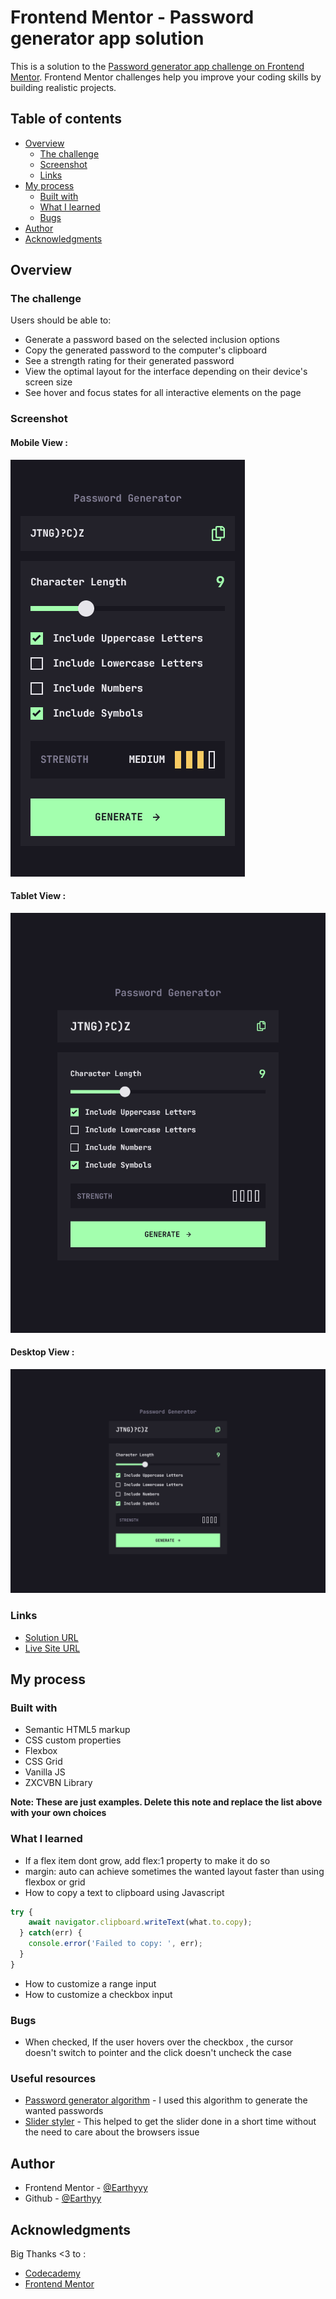 # Frontend Mentor - Password generator app solution

This is a solution to the [Password generator app challenge on Frontend Mentor](https://www.frontendmentor.io/challenges/password-generator-app-Mr8CLycqjh). Frontend Mentor challenges help you improve your coding skills by building realistic projects. 

## Table of contents

- [Overview](#overview)
  - [The challenge](#the-challenge)
  - [Screenshot](#screenshot)
  - [Links](#links)
- [My process](#my-process)
  - [Built with](#built-with)
  - [What I learned](#what-i-learned)
  - [Bugs](#bugs)
- [Author](#author)
- [Acknowledgments](#acknowledgments)


## Overview

### The challenge

Users should be able to:

- Generate a password based on the selected inclusion options
- Copy the generated password to the computer's clipboard
- See a strength rating for their generated password
- View the optimal layout for the interface depending on their device's screen size
- See hover and focus states for all interactive elements on the page

### Screenshot



#### Mobile View :
![](./mobile-view.png)


#### Tablet View :

![](./tablet-view.png)

#### Desktop View :

![](./desktop-view.png)




### Links

- [Solution URL](https://your-solution-url.com)
- [Live Site URL](https://your-live-site-url.com)

## My process

### Built with

- Semantic HTML5 markup
- CSS custom properties
- Flexbox
- CSS Grid
- Vanilla JS
- ZXCVBN Library

**Note: These are just examples. Delete this note and replace the list above with your own choices**

### What I learned

- If a flex item dont grow, add flex:1 property to make it do so
- margin: auto can achieve sometimes the wanted layout faster than using flexbox or grid
- How to copy a text to clipboard using Javascript

```js
try {
    await navigator.clipboard.writeText(what.to.copy);
  } catch(err) {
    console.error('Failed to copy: ', err);
  }
}
```

- How to customize a range input
- How to customize a checkbox input

### Bugs

- When checked, If the user hovers over the checkbox , the cursor doesn't switch to pointer and the click doesn't uncheck the case


### Useful resources

- [Password generator algorithm](https://x-engineer.org/random-password-generator-algorithm/) - I used this algorithm to generate the wanted passwords
- [Slider styler](https://toughengineer.github.io/demo/slider-styler/slider-styler.html) - This helped to get the slider done in a short time without the need to care about the browsers issue



## Author


- Frontend Mentor - [@Earthyyy](https://www.frontendmentor.io/profile/Earthyyy)
- Github - [@Earthyy](https://github.com/Earthyyy)



## Acknowledgments

Big Thanks <3 to :

* [Codecademy](https://www.codecademy.com)
* [Frontend Mentor](https://www.frontendmentor.io/) 
